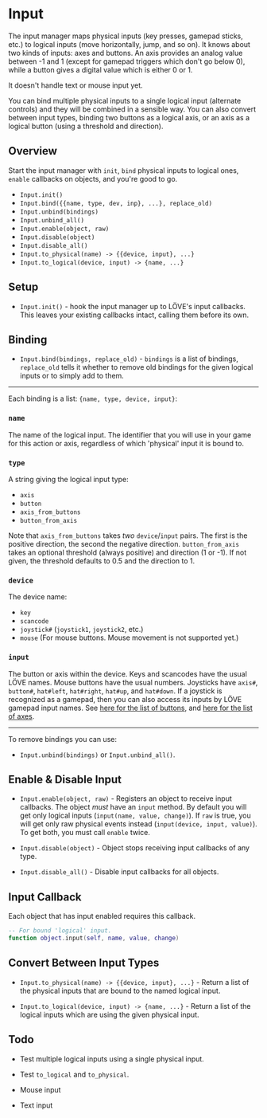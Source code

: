 Input
=====

The input manager maps physical inputs (key presses, gamepad
sticks, etc.) to logical inputs (move horizontally, jump, and so
on).  It knows about two kinds of inputs: axes and buttons.  An
axis provides an analog value between -1 and 1 (except for
gamepad triggers which don't go below 0), while a button gives a
digital value which is either 0 or 1.

It doesn't handle text or mouse input yet.

You can bind multiple physical inputs to a single logical input
(alternate controls) and they will be combined in a sensible
way.  You can also convert between input types, binding two
buttons as a logical axis, or an axis as a logical button (using
a threshold and direction).

Overview
--------

Start the input manager with `init`, `bind` physical inputs to
logical ones, `enable` callbacks on objects, and you're good to
go.

* `Input.init()`
* `Input.bind({{name, type, dev, inp}, ...}, replace_old)`
* `Input.unbind(bindings)`
* `Input.unbind_all()`
* `Input.enable(object, raw)`
* `Input.disable(object)`
* `Input.disable_all()`
* `Input.to_physical(name) -> {{device, input}, ...}`
* `Input.to_logical(device, input) -> {name, ...}`


Setup
-----

* `Input.init()` - hook the input manager up to LÖVE's input
  callbacks.  This leaves your existing callbacks intact,
  calling them before its own.

Binding
-------

* `Input.bind(bindings, replace_old)` - `bindings` is a list of
  bindings, `replace_old` tells it whether to remove old
  bindings for the given logical inputs or to simply add to
  them.

---

Each binding is a list: `{name, type, device, input}`:


### `name`
The name of the logical input. The identifier that you will use in your game for this action or axis, regardless of which 'physical' input it is bound to.

### `type`
A string giving the logical input type:
 * `axis`
 * `button`
 * `axis_from_buttons`
 * `button_from_axis`

Note that `axis_from_buttons` takes *two* `device`/`input` pairs. The first is the positive direction, the second the negative direction.  `button_from_axis` takes an optional threshold (always positive) and direction (1 or -1).  If not given, the threshold defaults to 0.5 and the direction to 1.

### `device`
The device name:
 * `key`
 * `scancode`
 * `joystick#` (`joystick1`, `joystick2`, etc.)
 * `mouse` (For mouse buttons. Mouse movement is not supported yet.)

### `input`
The button or axis within the device. Keys and scancodes have the usual LÖVE names. Mouse buttons have the usual numbers. Joysticks have `axis#`, `button#`, `hat#left`, `hat#right`, `hat#up`, and `hat#down`. If a joystick is recognized as a gamepad, then you can also access its inputs by LÖVE gamepad input names. See [here for the list of buttons](https://love2d.org/wiki/GamepadButton), and [here for the list of axes](https://love2d.org/wiki/GamepadAxis).

---

To remove bindings you can use:
 * `Input.unbind(bindings)` or `Input.unbind_all()`.

Enable & Disable Input
----------------------

* `Input.enable(object, raw)` - Registers an object to receive
  input callbacks.  The object *must* have an `input` method.
  By default you will get only logical inputs (`input(name,
  value, change)`).  If `raw` is true, you will get only raw
  physical events instead (`input(device, input, value)`).  To
  get both, you must call `enable` twice.

* `Input.disable(object)` - Object stops receiving input
  callbacks of any type.

* `Input.disable_all()` - Disable input callbacks for all
  objects.

Input Callback
--------------

Each object that has input enabled requires this callback.

```lua
-- For bound 'logical' input.
function object.input(self, name, value, change)
```

Convert Between Input Types
---------------------------

* `Input.to_physical(name) -> {{device, input}, ...}` - Return a
  list of the physical inputs that are bound to the named
  logical input.

* `Input.to_logical(device, input) -> {name, ...}` - Return a
  list of the logical inputs which are using the given physical
  input.


Todo
----

* Test multiple logical inputs using a single physical input.

* Test `to_logical` and `to_physical`.

* Mouse input

* Text input
